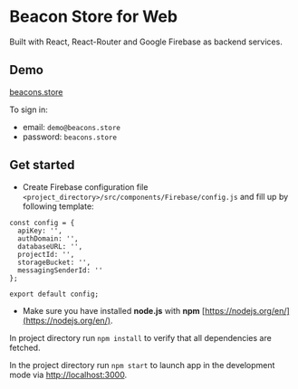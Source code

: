 # Beacon Store for Web

Built with React, React-Router and Google Firebase as backend services.

## Demo

 [beacons.store](https://beacon-store-android.firebaseapp.com/)

To sign in:

- email: `demo@beacons.store`
- password: `beacons.store`

## Get started

- Create Firebase configuration file `<project_directory>/src/components/Firebase/config.js` and fill up by following template:
```
const config = {
  apiKey: '',
  authDomain: '',
  databaseURL: '',
  projectId: '',
  storageBucket: '',
  messagingSenderId: ''
};

export default config;
```

- Make sure you have installed **node.js** with **npm** [https://nodejs.org/en/](https://nodejs.org/en/).

In project directory run `npm install` to verify that all dependencies are fetched.

In the project directory run `npm start` to launch app in the development mode via [http://localhost:3000](http://localhost:3000).
